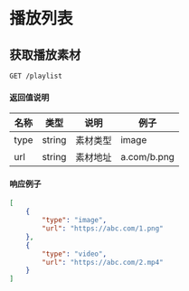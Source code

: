 # 播放列表

## 获取播放素材

```
GET /playlist
```

#### 返回值说明

| 名称 | 类型 | 说明 | 例子 |
| -- | -- | -- | -- |
| type | string | 素材类型 | image |
| url | string | 素材地址 | a.com/b.png |

#### 响应例子

```json
[
    {
        "type": "image",
        "url": "https://abc.com/1.png"
    },
    {
        "type": "video",
        "url": "https://abc.com/2.mp4"
    }
]
```
